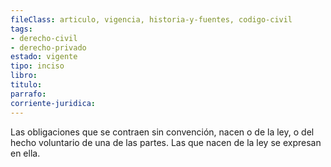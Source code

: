 ```yaml
---
fileClass: articulo, vigencia, historia-y-fuentes, codigo-civil
tags:
- derecho-civil
- derecho-privado
estado: vigente
tipo: inciso
libro:
titulo:
parrafo:
corriente-juridica:
---
```

Las obligaciones que se contraen sin convención, nacen o de la ley, o del hecho voluntario de una de las partes. Las que nacen de la ley se expresan en ella.